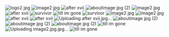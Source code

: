 ![logo2 jpg](https://github.com/user-attachments/assets/83b03788-aef6-4360-b7eb-178616fb3e29)
                                                                                                                            ![image2 jpg](https://github.com/user-attachments/assets/0d2e40ce-7572-4173-a38a-c153d5da9bf9)
![after xvii](https://github.com/user-attachments/assets/3a28743e-6be4-4ce7-b67a-7ed2d3dcc625)
![aboutimage jpg (2)](https://github.com/user-attachments/assets/bbfe916a-e35e-41c9-9065-532db23c08a9)
![image2 jpg](https://github.com/user-attachments/assets/65abc1ff-404d-4fdd-9f67-374d48fb48f2)
![after xvii](https://github.com/user-attachments/assets/ca2111c4-fe5a-45bd-ab9e-00832981a321)
![survivor](https://github.com/user-attachments/assets/e697eff5-efb8-4b1d-aa14-e3da992152f3)
![till im gone](https://github.com/user-attachments/assets/4481db39-030d-489e-b5fb-8189bcd69c65)
![survivor](https://github.com/user-attachments/assets/b130c5d2-4f51-4a49-9af1-55d6a0f5d19f)
![image2 jpg](https://github.com/user-attachments/assets/6575ba2e-0bdf-4821-9890-6b856476ff8a)
![image2 jpg](https://github.com/user-attachments/assets/9d6c6d0a-5e68-42a7-82ce-09912c6cc007)
![after xvii](https://github.com/user-attachments/assets/8d0a398f-1950-4c03-b565-58121cf0b5f2)
![after xvii](https://github.com/user-attachments/assets/e728d796-fda7-420f-a4a2-c1511b190241)
![Uploading after xvii.jpg…]()
![aboutimage jpg (2)](https://github.com/user-attachments/assets/97e29987-564d-49a1-a454-81aa2a38edf0)
![aboutimage jpg (2)](https://github.com/user-attachments/assets/1a189c24-9e99-46f1-a7ca-13666b6ecbb4)
![aboutimage jpg (2)](https://github.com/user-attachments/assets/1005328f-fceb-4388-a4a7-f3d9ad2a7868)
![till im gone](https://github.com/user-attachments/assets/9ac4d9f2-4ddb-4485-867c-f3ab406ed459)
![Uploading image2.jpg.jpg…]()
![till im gone](https://github.com/user-attachments/assets/78f58555-e9c6-4230-8b49-f94a4a171090)

